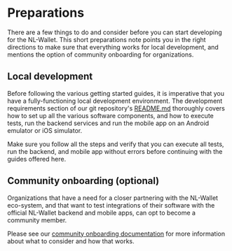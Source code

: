 # Preparations

There are a few things to do and consider before you can start developing for
the NL-Wallet. This short preparations note points you in the right directions
to make sure that everything works for local development, and mentions the
option of community onboarding for organizations.


## Local development

Before following the various getting started guides, it is imperative that you
have a fully-functioning local development environment. The development
requirements section of our git repository's [README.md][1] thoroughly covers
how to set up all the various software components, and how to execute tests,
run the backend services and run the mobile app on an Android emulator or iOS
simulator.

Make sure you follow all the steps and verify that you can execute all tests,
run the backend, and mobile app without errors before continuing with the guides
offered here.

[1]: https://github.com/MinBZK/nl-wallet#user-content-development-requirements


## Community onboarding (optional)

Organizations that have a need for a closer partnering with the NL-Wallet
eco-system, and that want to test integrations of their software with the
official NL-Wallet backend and mobile apps, can opt to become a community
member.

Please see our [community onboarding documentation](/community/onboarding)
for more information about what to consider and how that works.
